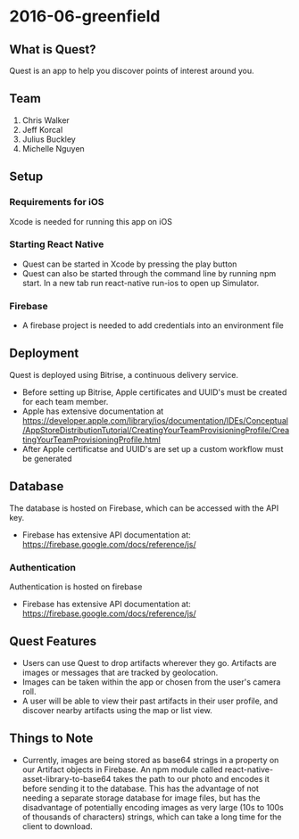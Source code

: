 # 2016-06-greenfield

## What is Quest?
Quest is an app to help you discover points of interest around you.

## Team
1. Chris Walker
2. Jeff Korcal
3. Julius Buckley
4. Michelle Nguyen

## Setup
### Requirements for iOS
Xcode is needed for running this app on iOS
### Starting React Native
  - Quest can be started in Xcode by pressing the play button
  - Quest can also be started through the command line by running npm start.  In a new tab run react-native run-ios to open up Simulator.
### Firebase
  - A firebase project is needed to add credentials into an environment file

## Deployment
Quest is deployed using Bitrise, a continuous delivery service.
- Before setting up Bitrise, Apple certificates and UUID's must be created for each team member. 
- Apple has extensive documentation at https://developer.apple.com/library/ios/documentation/IDEs/Conceptual/AppStoreDistributionTutorial/CreatingYourTeamProvisioningProfile/CreatingYourTeamProvisioningProfile.html
- After Apple certificatse and UUID's are set up a custom workflow must be generated

## Database
The database is hosted on Firebase, which can be accessed with the API key.
- Firebase has extensive API documentation at: https://firebase.google.com/docs/reference/js/

### Authentication
Authentication is hosted on firebase
- Firebase has extensive API documentation at: https://firebase.google.com/docs/reference/js/

## Quest Features
- Users can use Quest to drop artifacts wherever they go. Artifacts are images or messages that are tracked by geolocation.
- Images can be taken within the app or chosen from the user's camera roll.
- A user will be able to view their past artifacts in their user profile, and discover nearby artifacts using the map or list view.

## Things to Note
- Currently, images are being stored as base64 strings in a property on our Artifact objects in Firebase. An npm module called react-native-asset-library-to-base64 takes the path to our photo and encodes it before sending it to the database. This has the advantage of not needing a separate storage database for image files, but has the disadvantage of potentially encoding images as very large (10s to 100s of thousands of characters) strings, which can take a long time for the client to download. 
